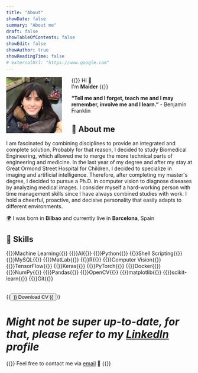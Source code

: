 ```yaml
---
title: "About"
showDate: false
summary: "About me"
draft: false
showTableOfContents: false
showEdit: false
showAuthor: true
showReadingTime: false
# externalUrl: "https://www.google.com"
---
```


<img src="/about/profile.jpeg" alt="About me" width="30%" class="rounded-md" style="float: left; margin: 0 5% 0 0;">

{{<lead>}}
Hi :wave:<br>
I'm **Maider**
{{</lead>}}

**“Tell me and I forget, teach me and I may remember, involve me and I learn.”** -  Benjamin Franklin <br>


## 🧬 About me 

I am fascinated by combining disciplines to provide an integrated and complete solution. Probably for that reason, I decided to study Biomedical Engineering, which allowed me to merge the more technical parts of engineering and medicine. In the last year of my degree and after my stay at Great Ormond Street Hospital for Children, I decided to specialize in imaging and artificial intelligence. Therefore, after completing my master's degree, I decided to pursue a Ph.D. in computer vision to diagnose diseases by analyzing medical images. I consider myself a hard-working person with time management skills since I have always combined studies with work. I hold a cheerful, proactive, and decisive personality that easily adapts to different environments.

🌍 I was born in **Bilbao** and currently live in **Barcelona**, Spain

## 👾 Skills 

{{<skills>}}Machine Learning{{</skills>}}
{{<skills>}}AI{{</skills>}}
{{<skills>}}Python{{</skills>}}
{{<skills>}}Shell Scripting{{</skills>}}
{{<skills>}}MySQL{{</skills>}}
{{<skills>}}MatLab{{</skills>}}
{{<skills>}}R{{</skills>}}
{{<skills>}}Computer Vision{{</skills>}}
{{<skills>}}TensorFlow{{</skills>}}
{{<skills>}}Keras{{</skills>}}
{{<skills>}}PyTorch{{</skills>}}
{{<skills>}}Docker{{</skills>}}
{{<skills>}}NumPy{{</skills>}}
{{<skills>}}Pandas{{</skills>}}
{{<skills>}}OpenCV{{</skills>}}
{{<skills>}}matplotlib{{</skills>}}
{{<skills>}}scikit-learn{{</skills>}}
{{<skills>}}Git{{</skills>}}

<br>
{{<button href="/docs/cv.pdf" download="download" target="_self">}}
Download CV
{{</button>}}


# _Might not be super up-to-date, for that, please refer to my [LinkedIn](https://www.linkedin.com/in/maiderabad) profile_


{{<lead>}}
Feel free to contact me via [email](mailto:maider.abad97@gmail.com) :email:
{{</lead>}}
